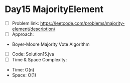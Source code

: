 # Day15 MajorityElement

- [ ] Problem link: 
https://leetcode.com/problems/majority-element/description/
- [ ] Approach:
- Boyer-Moore Majority Vote Algorithm

- [ ] Code:
Solution15.jva
- [ ] Time & Space Complexity:
- Time: O(n)
- Space: O(1)
